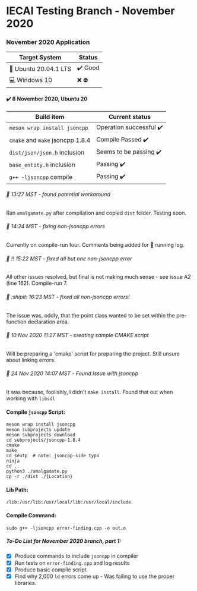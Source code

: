 # IECAI Testing Branch - November 2020
### November 2020 Application

|  Target System  | Status |
|-----------------|--------|
| :penguin: Ubuntu 20.04.1 LTS | :heavy_check_mark: Good |
| :computer: Windows 10 | :x: :no_entry: |



#### :heavy_check_mark: 8 November 2020, Ubuntu 20
|     Build item      |  Current status  |
|---------------------|---------------|
|`meson wrap install jsoncpp`|  Operation successful :heavy_check_mark: |
| `cmake` and `make`  jsoncpp 1.8.4   |   Compile Passed  :heavy_check_mark:  |
| `dist/json/json.h` inclusion| Seems to be passing :heavy_check_mark:  |
| `base_entity.h` inclusion | Passing :heavy_check_mark: |
| `g++ -ljsoncpp` compile | Passing :heavy_check_mark: |

###### :memo:  13:27 MST - found potential workaround
Ran `amalgamate.py` after compilation and copied `dist` folder. Testing soon.
###### :memo: 14:24 MST - fixing non-jsoncpp errors
Currently on compile-run four. Comments being added for :ledger: running log.
###### :memo: :bangbang: 15:22 MST - fixed all but one non-jsoncpp error
All other issues resolved, but final is not making much sense - see issue A2 (line 162). Compile-run 7.
###### :memo: :shipit: 16:23 MST - fixed all non-jsoncpp errors!
The issue was, oddly, that the point class wanted to be set within the pre-function declaration area.
###### :memo: 10 Nov 2020  11:27 MST - creating sample CMAKE script
Will be preparing a 'cmake' script for preparing the project. Still unsure about linking errors.
###### :memo: 24 Nov 2020 14:07 MST - Found Issue with jsoncpp
It was because, foolishly, I didn't `make install`. Found that out when working with `libsdl`
#### Compile `jsoncpp` Script:
```
meson wrap install jsoncpp
meson subprojects update
meson subprojects download
cd subprojects/jsoncpp-1.8.4
cmake
make
cd seutp  # note: jsoncpp-side typo
ninja
cd ..
python3 ./amalgamate.py
cp -r ./dist ./{Location}
```
#### Lib Path:
```
/lib:/usr/lib:/usr/local/lib:/usr/local/include
```
#### Compile Command:
```
sudo g++ -ljsoncpp error-finding.cpp -o out.o
```

##### To-Do List for November 2020 branch, part 1:
- [x] Produce commands to include `jsoncpp` in compiler
- [x] Run tests on `error-finding.cpp` and log results
- [x] Produce basic compile script
- [x] Find why 2,000 `ld` errors come up - Was failing to use the proper libraries.

